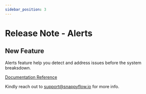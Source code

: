 ```yaml
---
sidebar_position: 3 
---
```

# Release Note - Alerts
## New Feature

Alerts feature help you detect and address issues before the system breaksdown.

[Documentation Reference](/docs/selfhosted-turbo/Alerts_notifications/getting_started)

Kindly reach out to [support@snappyflow.io](mailto:support@snappyflow.io) for more info.
